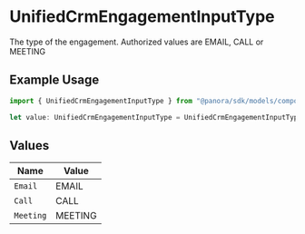 # UnifiedCrmEngagementInputType

The type of the engagement. Authorized values are EMAIL, CALL or MEETING

## Example Usage

```typescript
import { UnifiedCrmEngagementInputType } from "@panora/sdk/models/components";

let value: UnifiedCrmEngagementInputType = UnifiedCrmEngagementInputType.Meeting;
```

## Values

| Name      | Value     |
| --------- | --------- |
| `Email`   | EMAIL     |
| `Call`    | CALL      |
| `Meeting` | MEETING   |